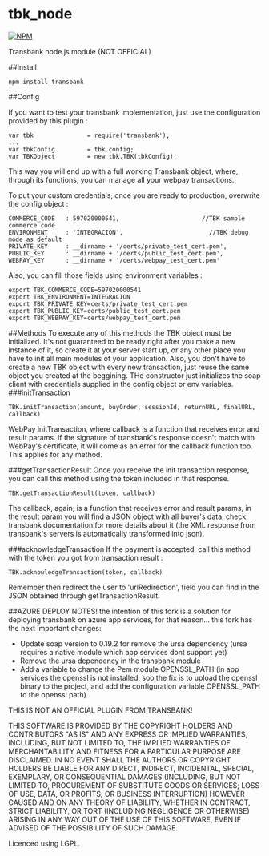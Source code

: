 # tbk_node

[![NPM](https://nodei.co/npm/transbank.png)](https://nodei.co/npm/transbank/)

Transbank node.js module (NOT OFFICIAL)

##Install

    npm install transbank

##Config

If you want to test your transbank implementation, just use the configuration provided by this plugin : 

    var tbk               = require('transbank');
    ...
    var tbkConfig         = tbk.config;
    var TBKObject         = new tbk.TBK(tbkConfig);
    
This way you will end up with a full working Transbank object, where, through its functions, you can manage all your webpay transactions.

To put your custom credentials, once you are ready to production, overwrite the config object : 
  
    COMMERCE_CODE   : 597020000541, 					  //TBK sample commerce code
    ENVIRONMENT     : 'INTEGRACION',						//TBK debug mode as default
    PRIVATE_KEY     : __dirname + '/certs/private_test_cert.pem',
    PUBLIC_KEY      : __dirname + '/certs/public_test_cert.pem',
    WEBPAY_KEY      : __dirname + '/certs/webpay_test_cert.pem'
    
Also, you can fill those fields using environment variables : 

    export TBK_COMMERCE_CODE=597020000541
    export TBK_ENVIRONMENT=INTEGRACION
    export TBK_PRIVATE_KEY=certs/private_test_cert.pem
    export TBK_PUBLIC_KEY=certs/public_test_cert.pem
    export TBK_WEBPAY_KEY=certs/webpay_test_cert.pem
    
##Methods
To execute any of this methods the TBK object must be initialized. It's not guaranteed to be ready right after you make a new instance of it, so create it at your server start up, or any other place you have to init all main modules of your application.
Also, you don't have to create a new TBK object with every new transaction, just reuse the same object you created at the beggining. THe constructor just initializes the soap client with credentials supplied in the config object or env variables.
###initTransaction

    TBK.initTransaction(amount, buyOrder, sessionId, returnURL, finalURL, callback)
  
WebPay initTransaction, where callback is a function that receives error and result params. If the signature of transbank's response doesn't match with WebPay's certificate, it will come as an error for the callback function too. This applies for any method.

###getTransactionResult
Once you receive the init transaction response, you can call this method using the token included in that response.

    TBK.getTransactionResult(token, callback)

The callback, again, is a function that receives error and result params, in the result param you will find a JSON object with all buyer's data, check transbank documentation for more details about it (the XML response from transbank's servers is automatically transformed into json).


###acknowledgeTransaction
If the payment is accepted, call this method with the token you got from transaction result :

    TBK.acknowledgeTransaction(token, callback)

Remember then redirect the user to 'urlRedirection', field you can find in the JSON obtained through getTransactionResult.

##AZURE DEPLOY NOTES!
the intention of this fork  is a solution for deploying transbank on azure app services,
for that reason... this fork has the next important changes:

- Update soap version to 0.19.2 for remove the ursa dependency (ursa requires a native module which app services dont support yet)
- Remove the ursa dependency in the transbank module
- Add a variable to change the Pem module OPENSSL_PATH (in app services the openssl is not installed, soo the fix is to upload the openssl binary to the project, and add
the configuration variable OPENSSL_PATH to the openssl path)


THIS IS NOT AN OFFICIAL PLUGIN FROM TRANSBANK!

THIS SOFTWARE IS PROVIDED BY THE COPYRIGHT HOLDERS AND CONTRIBUTORS "AS IS" AND ANY EXPRESS OR IMPLIED WARRANTIES, INCLUDING, BUT NOT LIMITED TO, THE IMPLIED WARRANTIES OF MERCHANTABILITY AND FITNESS FOR A PARTICULAR PURPOSE ARE DISCLAIMED. IN NO EVENT SHALL THE AUTHORS OR COPYRIGHT HOLDERS BE LIABLE FOR ANY DIRECT, INDIRECT, INCIDENTAL, SPECIAL, EXEMPLARY, OR CONSEQUENTIAL DAMAGES (INCLUDING, BUT NOT LIMITED TO, PROCUREMENT OF SUBSTITUTE GOODS OR SERVICES; LOSS OF USE, DATA, OR PROFITS; OR BUSINESS INTERRUPTION) HOWEVER CAUSED AND ON ANY THEORY OF LIABILITY, WHETHER IN CONTRACT, STRICT LIABILITY, OR TORT (INCLUDING NEGLIGENCE OR OTHERWISE) ARISING IN ANY WAY OUT OF THE USE OF THIS SOFTWARE, EVEN IF ADVISED OF THE POSSIBILITY OF SUCH DAMAGE.

Licenced using LGPL. 

	  
	 
